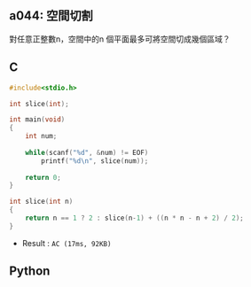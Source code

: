 ## a044: 空間切割
對任意正整數n，空間中的n 個平面最多可將空間切成幾個區域？

## C
```C
#include<stdio.h>

int slice(int);

int main(void)
{
	int num;
	
	while(scanf("%d", &num) != EOF)
		printf("%d\n", slice(num));
		
	return 0;
}

int slice(int n)
{
	return n == 1 ? 2 : slice(n-1) + ((n * n - n + 2) / 2);
}
```
 * Result : `AC (17ms, 92KB)`

## Python

